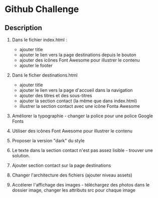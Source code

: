 # Github Challenge #

## Description ##


1. Dans le fichier index.html :
	- ajouter title
	- ajouter le lien vers la page destinations depuis le bouton
	- ajouter des icônes Font Awesome pour illustrer le contenu
	- ajouter le footer

2. Dans le ficher destinations.html

	- ajouter title
	- ajouter le lien vers la page d'accueil dans la navigation
	- ajouter des titres et des sous-titres
	- ajouter la section contact (la même que dans index.html)
	- illustrer la section contact avec une icône Fonta Awesome




1. Améliorer la typographie - changer la police pour une police Google Fonts
2. Utiliser des icônes Font Awesome pour illustrer le contenu
3. Proposer la version "dark" du style

4. Le texte dans la section contact n'est pas assez lisible - trouver une solution.
5. Ajouter section contact sur la page destinations

6. Changer l'architecture des fichiers (ajouter niveau assets)

7. Accélerer l'affichage des images - téléchargez des photos dans le dossier image, changer les attributs src pour chaque image

